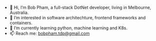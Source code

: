 - 👋 Hi, I’m Bob Pham, a full-stack DotNet developer, living in Melbourne, Australia.
- 👀 I’m interested in software architechture, frontend frameworks and containers.
- 🌱 I’m currently learning python, machine learning and K8s.
- 📫 Reach me: bobpham.tdp@gmail.com
<!---
sagabob/sagabob is a ✨ special ✨ repository because its `README.md` (this file) appears on your GitHub profile.
You can click the Preview link to take a look at your changes.
--->

